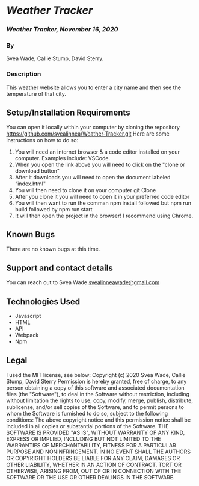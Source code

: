 # _Weather Tracker_

### _Weather Tracker, November 16, 2020_

### By 
Svea Wade, Callie Stump, David Sterry. 

### Description
This weather website allows you to enter a city name and then see the temperature of that city. 

## Setup/Installation Requirements

You can open it locally within your computer by cloning the repository https://github.com/svealinnea/Weather-Tracker.git 
Here are some instructions on how to do so:
1. You will need an internet browser & a code editor installed on your computer. Examples include: VSCode.
2. When you open the link above you will need to click on the "clone or download button"
3. After it downloads you will need to open the document labeled “index.html"
4. You will then need to clone it on your computer git Clone 
5. After you clone it you will need to open it in your preferred code editor
6. You will then want to run the comman npm install followed but npm run build followed by npm run start
6. It will then open the project in the browser! I recommend using Chrome.


## Known Bugs

There are no known bugs at this time. 

## Support and contact details

You can reach out to Svea Wade <svealinneawade@gmail.com>

## Technologies Used

* Javascript
* HTML
* API
* Webpack
* Npm

## Legal

I used the MIT license, see below: Copyright (c) 2020 Svea Wade, Callie Stump, David Sterry Permission is hereby granted, free of charge, to any person obtaining a copy of this software and associated documentation files (the "Software"), to deal in the Software without restriction, including without limitation the rights to use, copy, modify, merge, publish, distribute, sublicense, and/or sell copies of the Software, and to permit persons to whom the Software is furnished to do so, subject to the following conditions: The above copyright notice and this permission notice shall be included in all copies or substantial portions of the Software. THE SOFTWARE IS PROVIDED "AS IS", WITHOUT WARRANTY OF ANY KIND, EXPRESS OR IMPLIED, INCLUDING BUT NOT LIMITED TO THE WARRANTIES OF MERCHANTABILITY, FITNESS FOR A PARTICULAR PURPOSE AND NONINFRINGEMENT. IN NO EVENT SHALL THE AUTHORS OR COPYRIGHT HOLDERS BE LIABLE FOR ANY CLAIM, DAMAGES OR OTHER LIABILITY, WHETHER IN AN ACTION OF CONTRACT, TORT OR OTHERWISE, ARISING FROM, OUT OF OR IN CONNECTION WITH THE SOFTWARE OR THE USE OR OTHER DEALINGS IN THE SOFTWARE.